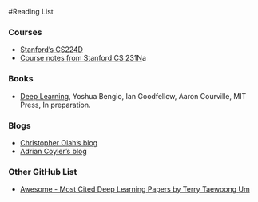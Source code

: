 #Reading List
### Courses
  *  [Stanford’s CS224D](http://cs224d.stanford.edu/syllabus.html)
  *  [Course notes from Stanford CS 231N](http://cs231n.github.io/)a
   
### Books
  * [Deep Learning](http://www.deeplearningbook.org/), Yoshua Bengio, Ian Goodfellow, Aaron Courville, MIT Press, In preparation.
 
### Blogs
  * [Christopher Olah’s blog](http://colah.github.io/)
  * [Adrian Coyler’s blog](https://blog.acolyer.org/)
  
### Other GitHub List
  * [Awesome - Most Cited Deep Learning Papers by Terry Taewoong Um](https://github.com/terryum/awesome-deep-learning-papers)
